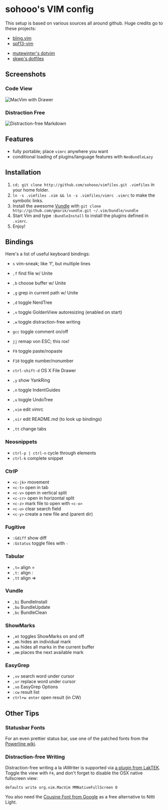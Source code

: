 # sohooo's VIM config

This setup is based on various sources all around github. Huge credits go to these projects:

- [bling.vim](https://github.com/bling/dotvim)
- [spf13-vim](https://github.com/spf13/spf13-vim)
* [mutewinter's dotvim](https://github.com/mutewinter/dot_vim)
* [skwp's dotfiles](https://github.com/skwp/dotfiles)

## Screenshots

### Code View
![MacVim with Drawer](http://dl.dropbox.com/u/393159/macvim/macvim_sohooo.png "Macvim")

### Distraction Free
![Distraction-free Markdown](http://dl.dropbox.com/u/393159/macvim/distraction-free.png "Distraction-free Markdown environment")

## Features

- fully portable; place `vimrc` anywhere you want
- conditional loading of plugins/language features with `NeoBundleLazy`


## Installation

1. `cd; git clone http://github.com/sohooo/vimfiles.git .vimfiles` in your home folder.
2. `ln -s .vimfiles .vim && ln -s .vimfiles/vimrc .vimrc` to make the symbolic links.
3. Install the awesome [Vundle](https://github.com/gmarik/vundle) with `git clone http://github.com/gmarik/vundle.git ~/.vim/bundle/vundle`
4. Start Vim and type `:BundleInstall` to install the plugins defined in `.vimrc`.
5. Enjoy!

## Bindings

Here's a list of useful keyboard bindings:

* `s`       vim-sneak; like 'f', but multiple lines
* `,f`      find file w/ Unite
* `,b`      choose buffer w/ Unite
* `,g`      grep in current path w/ Unite
* `,d`      toggle NerdTree
* `,v`      toggle GoldenView autoresizing (enabled on start)
* `,w`      toggle distraction-free writing
* `gcc`     toggle comment on/off
* `jj`      remap von ESC; this rox!
* `F9`      toggle paste/nopaste
* `F10`     toggle number/nonumber

* `ctrl-shift-d` OS X File Drawer
* `,y`      show YankRing
* `,n`      toggle IndentGuides
* `,u`      toggle UndoTree
* `,vim`    edit vimrc
* `,vir`    edit README.md (to look up bindings)
* `,tt`     change tabs


### Neosnippets

* `ctrl-p | ctrl-n`  cycle through elements
* `ctrl-k`           complete snippet


### CtrlP

* `<c-jk>`  movement
* `<c-t>`   open in tab
* `<c-v>`   open in vertical split
* `<c-cr>`  open in horizontal split
* `<c-z>`   mark file to open with `<c-o>`
* `<c-u>`   clear search field
* `<c-y>`   create a new file and (parent dir)


### Fugitive

* `:Gdiff`    show diff
* `:Gstatus`  toggle files with `-`

### Tabular

* `,t=`  align =
* `,t:`  align :
* `,tt`  align =>

### Vundle

* `,bi`  BundleInstall
* `,bu`  BundleUpdate
* `,bc`  BundleClean

### ShowMarks

* `,mt` toggles ShowMarks on and off
* `,mh` hides an individual mark
* `,ma` hides all marks in the current buffer
* `,mm` places the next available mark


### EasyGrep

* `,vv`  search word under cursor
* `,vr`  replace word under cursor
* `,vo`  EasyGrep Options
* `:cw`  result list
* `ctrl+w enter`  open result (in CW)


## Other Tips

### Statusbar Fonts
For an even prettier status bar, use one of the patched fonts from the [Powerline wiki](https://github.com/Lokaltog/vim-powerline/wiki/Patched-fonts).


### Distraction-free Writing
Distraction-free writing a la iAWriter is supported via [a plugin from LakTEK](http://laktek.com/2012/09/05/distraction-free-writing-with-vim/). Toggle the view with `F4`, and don't forget to disable the OSX native fullscreen view:

    defaults write org.vim.MacVim MMNativeFullScreen 0

You also need the [Cousine Font from Google](http://www.fontsquirrel.com/fonts/cousine) as a free alternative to Nitti Light.
